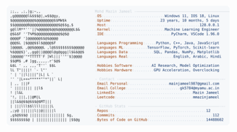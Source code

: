 <picture>
  <source srcset="https://raw.githubusercontent.com/mmazinjameel/mmazinjameel/main/dark_mode.svg?v=1757542145" media="(prefers-color-scheme: dark)">
  <img src="https://raw.githubusercontent.com/mmazinjameel/mmazinjameel/main/light_mode.svg?v=1757542145">
</picture>
